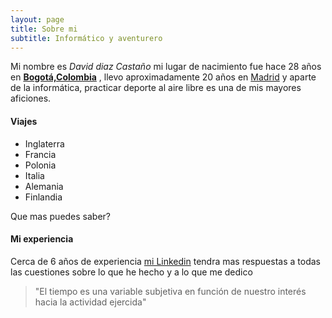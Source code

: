 ```yaml
---
layout: page
title: Sobre mi
subtitle: Informático y aventurero
---
```

Mi nombre es _David diaz Castaño_ mi lugar de nacimiento fue hace 28 años en [**Bogotá,Colombia**](https://es.wikipedia.org/wiki/Bogot%C3%A1) , llevo aproximadamente 20 años en [Madrid](https://es.wikipedia.org/wiki/Madrid) y aparte de la informática, practicar deporte al aire libre es una de mis mayores aficiones.

#### Viajes

 * Inglaterra
 * Francia
 * Polonia
 * Italia
 * Alemania
 * Finlandia

Que mas puedes saber?

#### Mi experiencia

Cerca de 6 años de experiencia [mi Linkedin](https://www.linkedin.com/in/daviddiazcasta) tendra mas respuestas a todas las cuestiones sobre lo que he hecho y a lo que me dedico


>"El tiempo es una variable subjetiva en función de nuestro interés hacia la actividad ejercida"

